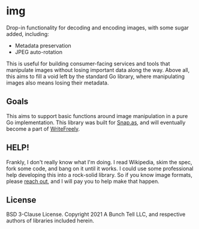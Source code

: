 # img

Drop-in functionality for decoding and encoding images, with some sugar added, including:

* Metadata preservation
* JPEG auto-rotation

This is useful for building consumer-facing services and tools that manipulate images without losing important data along the way. Above all, this aims to fill a void left by the standard Go library, where manipulating images also means losing their metadata.

## Goals

This aims to support basic functions around image manipulation in a pure Go implementation. This library was built for [Snap.as](https://snap.as), and will eventually become a part of [WriteFreely](https://github.com/writefreely/writefreely).

## HELP!

Frankly, I don't really know what I'm doing. I read Wikipedia, skim the spec, fork some code, and bang on it until it works. I could use some professional help developing this into a rock-solid library. So if you know image formats, please [reach out](mailto:hello@write.as), and I will pay you to help make that happen. 

## License

BSD 3-Clause License. Copyright 2021 A Bunch Tell LLC, and respective authors of libraries included herein.